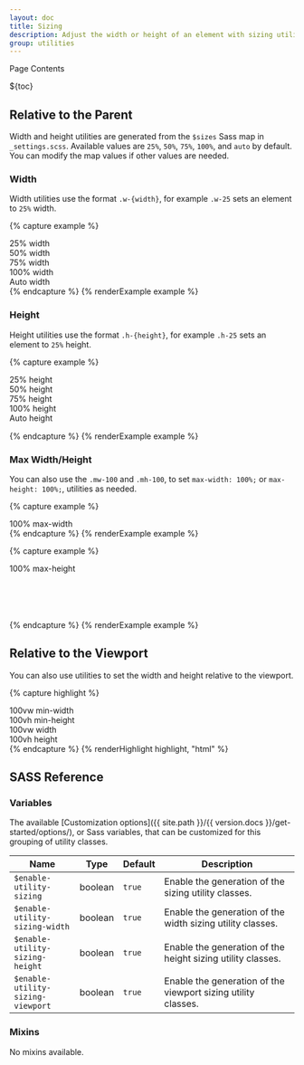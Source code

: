 ```yaml
---
layout: doc
title: Sizing
description: Adjust the width or height of an element with sizing utilities.
group: utilities
---
```


<div class="h3 cf-toc-header">Page Contents</div>

${toc}

## Relative to the Parent

Width and height utilities are generated from the `$sizes` Sass map in `_settings.scss`. Available values are `25%`, `50%`, `75%`, `100%`, and `auto` by default. You can modify the map values if other values are needed.

### Width

Width utilities use the format `.w-{width}`, for example `.w-25` sets an element to `25%` width.

{% capture example %}
<div class="w-25 p-0_5 border bg-light">25% width</div>
<div class="w-50 p-0_5 border bg-light">50% width</div>
<div class="w-75 p-0_5 border bg-light">75% width</div>
<div class="w-100 p-0_5 border bg-light">100% width</div>
<div class="w-auto p-0_5 border bg-light">Auto width</div>
{% endcapture %}
{% renderExample example %}

### Height

Height utilities use the format `.h-{height}`, for example `.h-25` sets an element to `25%` height.

{% capture example %}
<div class="bg-dark" style="height: 100px;">
  <div class="h-25 px-0_5 bg-light d-inline-block">25% height</div>
  <div class="h-50 px-0_5 bg-light d-inline-block">50% height</div>
  <div class="h-75 px-0_5 bg-light d-inline-block">75% height</div>
  <div class="h-100 px-0_5 bg-light d-inline-block">100% height</div>
  <div class="h-auto px-0_5 bg-light d-inline-block">Auto height</div>
</div>
{% endcapture %}
{% renderExample example %}

### Max Width/Height

You can also use the `.mw-100` and `.mh-100`, to set `max-width: 100%;` or `max-height: 100%;`, utilities as needed.

{% capture example %}
<div style="width: 200%;" class="mw-100 p-0_5 border bg-light">100% max-width</div>
{% endcapture %}
{% renderExample example %}

{% capture example %}
<div class="bg-dark" style="height: 100px;">
  <div style="height: 200%" class="mh-100 px-0_5 bg-light d-inline-block">100% max-height</div>
</div>
{% endcapture %}
{% renderExample example %}

## Relative to the Viewport

You can also use utilities to set the width and height relative to the viewport.

{% capture highlight %}
<div class="min-vw-100">100vw min-width</div>
<div class="min-vh-100">100vh min-height</div>
<div class="vw-100">100vw width</div>
<div class="vh-100">100vh height</div>
{% endcapture %}
{% renderHighlight highlight, "html" %}

## SASS Reference

### Variables

The available [Customization options]({{ site.path }}/{{ version.docs }}/get-started/options/), or Sass variables, that can be customized for this grouping of utility classes.

<div class="table-scroll">
  <table class="table table-bordered table-striped">
    <thead>
      <tr>
        <th style="width: 100px;">Name</th>
        <th style="width: 50px;">Type</th>
        <th style="width: 50px;">Default</th>
        <th>Description</th>
      </tr>
    </thead>
    <tbody>
      <tr>
        <td><code>$enable-utility-sizing</code></td>
        <td>boolean</td>
        <td><code>true</code></td>
        <td>
          Enable the generation of the sizing utility classes.
        </td>
      </tr>
      <tr>
        <td><code>$enable-utility-sizing-width</code></td>
        <td>boolean</td>
        <td><code>true</code></td>
        <td>
          Enable the generation of the width sizing utility classes.
        </td>
      </tr>
      <tr>
        <td><code>$enable-utility-sizing-height</code></td>
        <td>boolean</td>
        <td><code>true</code></td>
        <td>
          Enable the generation of the height sizing utility classes.
        </td>
      </tr>
      <tr>
        <td><code>$enable-utility-sizing-viewport</code></td>
        <td>boolean</td>
        <td><code>true</code></td>
        <td>
          Enable the generation of the viewport sizing utility classes.
        </td>
      </tr>
    </tbody>
  </table>
</div>

### Mixins

No mixins available.

